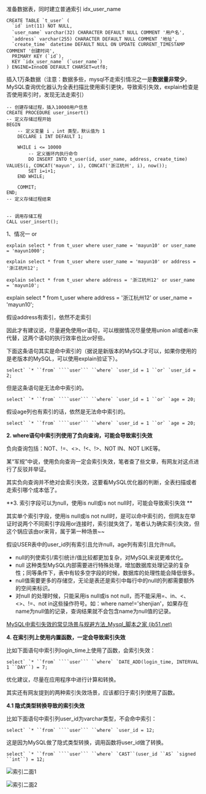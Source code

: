 准备数据表，同时建立普通索引 idx_user_name

```mysql
CREATE TABLE `t_user` (
  `id` int(11) NOT NULL,
  `user_name` varchar(32) CHARACTER DEFAULT NULL COMMENT '用户名',
  `address` varchar(255) CHARACTER DEFAULT NULL COMMENT '地址',
  `create_time` datetime DEFAULT NULL ON UPDATE CURRENT_TIMESTAMP COMMENT '创建时间',
  PRIMARY KEY (`id`),
  KEY `idx_user_name` (`user_name`)
) ENGINE=InnoDB DEFAULT CHARSET=utf8;
```

插入1万条数据（注意：数据多些，mysql不走索引情况之一是**数据量非常少**，MySQL查询优化器认为全表扫描比使用索引更快，导致索引失效，explain检查是否使用索引时，发现无法走索引）

```mysql
-- 创建存储过程，插入10000用户信息
CREATE PROCEDURE user_insert()
-- 定义存储过程开始
BEGIN
	-- 定义变量 i ，int 类型，默认值为 1
	DECLARE i INT DEFAULT 1;
	
	WHILE i <= 10000
		-- 定义循环内执行命令
		DO INSERT INTO t_user(id, user_name, address, create_time) VALUES(i, CONCAT('mayun', i), CONCAT('浙江杭州', i), now());
		SET i=i+1;
	END WHILE;
	
	COMMIT;
END;
-- 定义存储过程结束


-- 调用存储工程
CALL user_insert();
```



1、情况一 or

```mysql
explain select * from t_user where user_name = 'mayun10' or user_name = 'mayun1000';

explain select * from t_user where user_name = 'mayun10' or address = '浙江杭州12';

explain select * from t_user where address = '浙江杭州12' or user_name = 'mayun10';
```





explain select * from t_user where address = '浙江杭州12' or user_name = 'mayun10';

假设address有索引，依然不走索引



因此才有建议说，尽量避免使用or语句，可以根据情况尽量使用union all或者in来代替，这两个语句的执行效率也比or好些。



下面这条语句其实是命中索引的（据说是新版本的MySQL才可以，如果你使用的是老版本的MySQL，可以使用explain验证下）。

```
select` `* ``from` ````user``` ``where` `user_id = 1 ``or` `user_id = 2;
```

但是这条语句是无法命中索引的。

```
select` `* ``from` ````user``` ``where` `user_id = 1 ``or` `age = 20;
```

假设age列也有索引的话，依然是无法命中索引的。

```
select` `* ``from` ````user``` ``where` `user_id = 1 ``or` `age = 20;
```





**2. where语句中索引列使用了负向查询，可能会导致索引失效**

负向查询包括：NOT、!=、<>、!<、!>、NOT IN、NOT LIKE等。

某“军规”中说，使用负向查询一定会索引失效，笔者查了些文章，有网友对这点进行了反驳并举证。

其实负向查询并不绝对会索引失效，这要看MySQL优化器的判断，全表扫描或者走索引哪个成本低了。

**3. 索引字段可以为null，使用is null或is not null时，可能会导致索引失效
**

其实单个索引字段，使用is null或is not null时，是可以命中索引的，但网友在举证时说两个不同索引字段用or连接时，索引就失效了，笔者认为确实索引失效，但这个锅应该由or来背，属于第一种场景~~

假设USER表中的user_id列有索引且允许null，age列有索引且允许null。





- null的列使索引/索引统计/值比较都更加复杂，对MySQL来说更难优化。
- null 这种类型MySQL内部需要进行特殊处理，增加数据库处理记录的复杂性；同等条件下，表中有较多空字段的时候，数据库的处理性能会降低很多。
- null值需要更多的存储空，无论是表还是索引中每行中的null的列都需要额外的空间来标识。
- 对null 的处理时候，只能采用is null或is not null，而不能采用=、in、<、<>、!=、not in这些操作符号。如：where name!='shenjian'，如果存在name为null值的记录，查询结果就不会包含name为null值的记录。





[MySQL中索引失效的常见场景与规避方法_Mysql_脚本之家 (jb51.net)](https://www.jb51.net/article/176633.htm)

**4. 在索引列上使用内置函数，一定会导致索引失效**

比如下面语句中索引列login_time上使用了函数，会索引失效：

```
select` `* ``from` ````user``` ``where` `DATE_ADD(login_time, INTERVAL 1 ``DAY``) = 7;
```

优化建议，尽量在应用程序中进行计算和转换。

其实还有网友提到的两种索引失效场景，应该都归于索引列使用了函数。

**4.1 隐式类型转换导致的索引失效**

比如下面语句中索引列user_id为varchar类型，不会命中索引：

```
select` `* ``from` ````user``` ``where` `user_id = 12;
```

这是因为MySQL做了隐式类型转换，调用函数将user_id做了转换。

```
select` `* ``from` ````user``` ``where` `CAST``(user_id ``AS` `signed ``int``) = 12;
```











![索引二面1](C:\Users\zhiyuan\Desktop\daily-notes\《MySQL面试小抄》索引失效场景验证\索引二面1.png)





![索引二面2](C:\Users\zhiyuan\Desktop\daily-notes\《MySQL面试小抄》索引失效场景验证\索引二面2.png)























